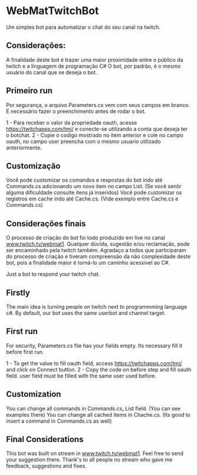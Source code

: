 # WebMatTwitchBot
Um simples bot para automatizar o chat do seu canal na twitch.

## Considerações:
  A finalidade deste bot é trazer uma maior proximidade entre o público da twitch e a linguagem de programação C#
  O bot, por padrão, é o mesmo usuário do canal que se deseja o bot.

## Primeiro run
  Por segurança, o arquivo Parameters.cs vem com seus campos em branco. É necessário fazer o preenchimento antes de rodar o bot.
  
  1 - Para receber o valor da propriedade oauth, acesse https://twitchapps.com/tmi/ e conecte-se utilizando a conta que deseja ter o botchat.
  2 - Copie o codigo mostrado no item anterior e cole no campo oauth, no campo user preencha com o mesmo usuario utilizado anteriormente.
  
## Customização
  Você pode customizar os comandos e respostas do bot indo até Commands.cs adicionando um novo item no campo List. (Se você sentir alguma dificuldade consulte itens já inseridos)
  Você pode customizar os registros em cache indo até Cache.cs. (Vide exemplo entre Cache.cs e Commands.cs)
  
## Considerações finais
  O processo de criação do bot foi todo produzido em live no canal www.twitch.tv/webmat1. Qualquer dúvida, sugestão e/ou reclamação, pode ser encaminhado pela twitch também.
  Agradaço a todos que participaram do processo de criação e tiveram compreensão da não complexidade deste bot, pois a finalidade maior é torná-lo um caminho acessivel ao C#.
  
  
  
Just a bot to respond your twitch chat.

## Firstly
  The main idea is turning people on twitch next to programmming language c#.
  By default, our bot uses the same userbot and channel target.

## First run
  For security, Parameters.cs file has your fields empty. Its necessary fill it before first run.

  1 - To get the value to fill oauth field, access https://twitchapps.com/tmi/ and click on Connect button.
  2 - Copy the code on before step and fill oauth field. user field must be filled with the same user used before.

## Customization
  You can change all commands in Commands.cs, List field. (You can see examples there)
  You can change all cached items in Chache.cs. (Its good to insert a command in Commands.cs as well)

## Final Considerations
  This bot was built on stream in www.twitch.tv/webmat1. Feel free to send your suggestion there.
  Thank's to all people no stream who gave me feedback, suggestions and fixes.
